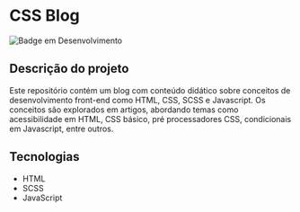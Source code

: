 # CSS Blog

![Badge em Desenvolvimento](http://img.shields.io/static/v1?label=STATUS&message=EM%20DESENVOLVIMENTO&color=GREEN&style=for-the-badge)

## Descrição do projeto
Este repositório contém um blog com conteúdo didático sobre conceitos de desenvolvimento front-end como HTML, CSS, SCSS e Javascript. Os conceitos são explorados em artigos, abordando temas como acessibilidade em HTML, CSS básico, pré processadores CSS, condicionais em Javascript, entre outros.   

## Tecnologias
- HTML
- SCSS
- JavaScript

